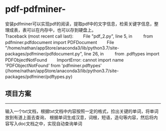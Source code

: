 # pdf-pdfminer-　　
安装pdfminer可以实现pdf的阅读，提取pdf中的文字信息，检索关键字信息，整理成表，表可以在内存中，也可以存到硬盘上。  
Traceback (most recent call last):　　
  File "pdf_2.py", line 5, in <module>　　
    from pdfminer.pdfdocument import PDFDocument　　
  File "/home/nathan/appStore/anaconda3/lib/python3.7/site-packages/pdfminer/pdfdocument.py", line 26, in <module>　　
    from .pdftypes import PDFObjectNotFound　　
ImportError: cannot import name 'PDFObjectNotFound' from 'pdfminer.pdftypes' (/home/nathan/appStore/anaconda3/lib/python3.7/site-packages/pdfminer/pdftypes.py)　　
## 项目方案  

---------------- 
输入一个txt文档，根据txt文档中内容按照一定的格式，捡出关键的单词，将单词放到有道上面去查询，
根据单词生成汉意，词根，短语，造句等内容，然后将内容写入doc文档之中，实现自动查询单词  

